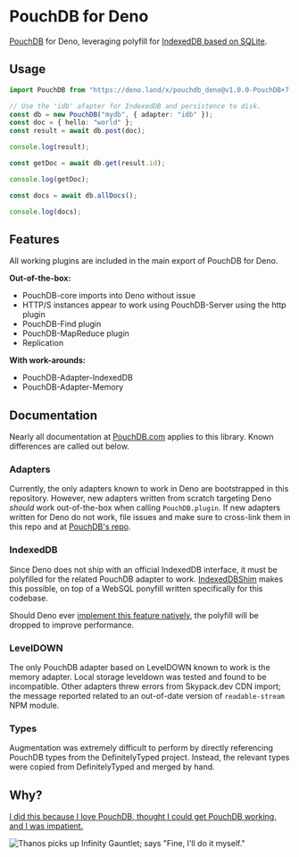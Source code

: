 # PouchDB for Deno

[PouchDB](https://github.com/pouchdb/pouchdb) for Deno, leveraging polyfill for
[IndexedDB based on SQLite](https://github.com/aaronhuggins/indexeddb).

## Usage

```typescript
import PouchDB from "https://deno.land/x/pouchdb_deno@v1.0.0-PouchDB+7.2.2/modules/pouchdb/mod.ts";

// Use the 'idb' afapter for IndexedDB and persistence to disk.
const db = new PouchDB("mydb", { adapter: "idb" });
const doc = { hello: "world" };
const result = await db.post(doc);

console.log(result);

const getDoc = await db.get(result.id);

console.log(getDoc);

const docs = await db.allDocs();

console.log(docs);
```

## Features

All working plugins are included in the main export of PouchDB for Deno.

**Out-of-the-box:**

- PouchDB-core imports into Deno without issue
- HTTP/S instances appear to work using PouchDB-Server using the http plugin
- PouchDB-Find plugin
- PouchDB-MapReduce plugin
- Replication

**With work-arounds:**

- PouchDB-Adapter-IndexedDB
- PouchDB-Adapter-Memory

## Documentation

Nearly all documentation at [PouchDB.com](https://pouchdb.com/) applies to this
library. Known differences are called out below.

### Adapters

Currently, the only adapters known to work in Deno are bootstrapped in this
repository. However, new adapters written from scratch targeting Deno _should_
work out-of-the-box when calling `PouchDB.plugin`. If new adapters written for
Deno do not work, file issues and make sure to cross-link them in this repo and
at [PouchDB's repo](https://github.com/pouchdb/pouchdb/issues).

### IndexedDB

Since Deno does not ship with an official IndexedDB interface, it must be
polyfilled for the related PouchDB adapter to work.
[IndexedDBShim](https://github.com/indexeddbshim/IndexedDBShim) makes this
possible, on top of a WebSQL ponyfill written specifically for this codebase.

Should Deno ever
[implement this feature natively](https://github.com/denoland/deno/issues/1699),
the polyfill will be dropped to improve performance.

### LevelDOWN

The only PouchDB adapter based on LevelDOWN known to work is the memory adapter.
Local storage leveldown was tested and found to be incompatible. Other adapters
threw errors from Skypack.dev CDN import; the message reported related to an
out-of-date version of `readable-stream` NPM module.

### Types

Augmentation was extremely difficult to perform by directly referencing PouchDB
types from the DefinitelyTyped project. Instead, the relevant types were copied
from DefinitelyTyped and merged by hand.

## Why?

[I did this because I love PouchDB, thought I could get PouchDB working, and I was impatient.](https://github.com/pouchdb/pouchdb/issues/8158)

![Thanos picks up Infinity Gauntlet; says "Fine, I'll do it myself."](https://thumbs.gfycat.com/BogusForsakenAsianlion-size_restricted.gif)

